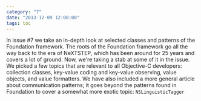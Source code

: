 ```yaml
---
category: "7"
date: "2013-12-09 12:00:00"
tags: toc
---
```



In issue #7 we take an in-depth look at selected classes and patterns of the Foundation framework. The roots of the Foundation framework go all the way back to the era of NeXTSTEP, which has been around for 25 years and covers a lot of ground. Now, we're taking a stab at some of it in the issue. We picked a few topics that are relevant to all Objective-C developers: collection classes, key-value coding and key-value observing, value objects, and value formatters. We have also included a more general article about communication patterns; it goes beyond the patterns found in Foundation to cover a somewhat more exotic topic: `NSLinguisticTagger`
